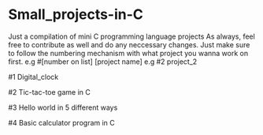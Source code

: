 # Small_projects-in-C
Just a compilation of mini C programming language projects
As always, feel free to contribute as well and do any neccessary changes. Just make sure to follow the numbering mechanism with what project you wanna work on first. e.g #[number on list] [project name]  e.g #2 project_2

#1 Digital_clock

#2 Tic-tac-toe game in C

#3 Hello world in 5 different ways 

#4 Basic calculator program  in C
